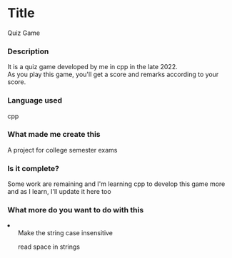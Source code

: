 # Title
Quiz Game

### Description
It is a quiz game developed by me in cpp in the late 2022. <br>
As you play this game, you'll get a score and remarks according to your score. <br>

### Language used
cpp <br>

### What made me create this
A project for college semester exams <br>

### Is it complete?
Some work are remaining and I'm learning cpp to develop this game more <br>and as I learn, I'll update it here too <br>

### What more do you want to do with this
<li> <ul>Make the string case insensitive</ul>
<ul> read space in strings</ul></li>
